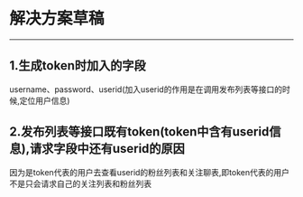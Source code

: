 # 解决方案草稿

---

## 1.生成token时加入的字段

 username、password、userid(加入userid的作用是在调用发布列表等接口的时候,定位用户信息)

## 2.发布列表等接口既有token(token中含有userid信息),请求字段中还有userid的原因

因为是token代表的用户去查看userid的粉丝列表和关注聊表,即token代表的用户不是只会请求自己的关注列表和粉丝列表

